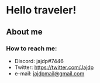 # Hello traveler!

## About me
### How to reach me:
* Discord: jajdp#7446
* Twitter: https://twitter.com/Jajdp
* e-mail: jajdpmail@gmail.com
